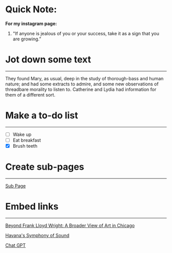 # Quick Note:

**For my instagram page:**

1) "If anyone is jealous of you or your success, take it as a sign that you are growing.”

# Jot down some text

---

They found Mary, as usual, deep in the study of thorough-bass and human nature; and had some extracts to admire, and some new observations of threadbare morality to listen to. Catherine and Lydia had information for them of a different sort.

# Make a to-do list

---

- [ ]  Wake up
- [ ]  Eat breakfast
- [x]  Brush teeth

# Create sub-pages

---

[Sub Page](Quick%20Note%208d678c8516624e899a6229560f164e2d/Sub%20Page%20f262860fbda24dfeac10d34a18e237aa.md)

# Embed links

---

[Beyond Frank Lloyd Wright: A Broader View of Art in Chicago](https://www.nytimes.com/2018/03/08/arts/chicago-museums-art.html?rref=collection%2Fsectioncollection%2Ftravel)

[Havana's Symphony of Sound](https://www.nytimes.com/2018/03/12/travel/havana-cuba.html?rref=collection%2Fsectioncollection%2Ftravel)

[Chat GPT](Quick%20Note%208d678c8516624e899a6229560f164e2d/Chat%20GPT%20ef0f8e55f593467e9fed4c25ef0de931.md)